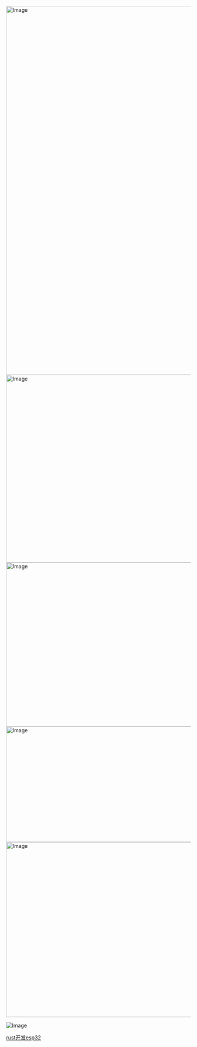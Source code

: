 <img width="1920" height="1005" alt="Image" src="https://github.com/user-attachments/assets/a896febf-fa89-4d7d-af0f-f3f24074fa03" />

<img width="1920" height="511" alt="Image" src="https://github.com/user-attachments/assets/825c9182-b711-4b49-9480-4e29c1be9655" />

<img width="959" height="447" alt="Image" src="https://github.com/user-attachments/assets/91e12e90-ae90-4d58-8f40-7cd3e2a26892" />

<img width="923" height="315" alt="Image" src="https://github.com/user-attachments/assets/d52e5be1-061c-4bd7-9fc6-baf36ae54b28" />

<img width="934" height="477" alt="Image" src="https://github.com/user-attachments/assets/a4805fd4-5ce2-44e2-945f-92d5dc7f095b" />

![Image](https://github.com/user-attachments/assets/0bf938ef-f999-496e-ae98-c1eea14b77d7)

[rust开发esp32
](https://blog.csdn.net/change_gai/article/details/149879305?spm=1001.2014.3001.5501)